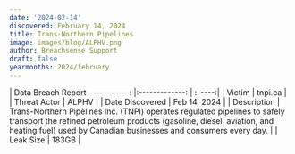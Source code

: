 ```yaml
---
date: '2024-02-14'
discovered: February 14, 2024
title: Trans-Northern Pipelines
image: images/blog/ALPHV.png
author: Breachsense Support
draft: false
yearmonths: 2024/february
---
```


| Data Breach Report------------:     |:-------------:    | :-----:|
| Victim      | tnpi.ca      | 
| Threat Actor      | ALPHV      | 
| Date Discovered      | Feb 14, 2024      | 
| Description      | Trans-Northern Pipelines Inc. (TNPI) operates regulated pipelines to safely transport the refined petroleum products (gasoline, diesel, aviation, and heating fuel) used by Canadian businesses and consumers every day.      | 
| Leak Size      | 183GB      | 

